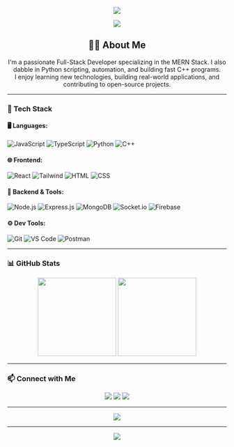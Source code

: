 <!-- Profile Banner -->
<p align="center">
  <img src="https://capsule-render.vercel.app/api?type=waving&color=0aa4d3&height=250&section=header&text=Hi%20👋,%20I'm%20Kebin%20Malla&fontSize=40&fontColor=ffffff&animation=fadeIn" />
</p>

<!-- Typing Intro -->
<p align="center">
  <img src="https://readme-typing-svg.demolab.com/?lines=Full-Stack%20MERN%20Developer;React.js%20%7C%20Node.js%20%7C%20MongoDB%20%7C%20Express;Also%20love%20Python%20and%20C%2B%2B&font=Fira%20Code&center=true&width=600&height=45&color=0aa4d3&vCenter=true" />
</p>

<!-- Short About -->
<h2 align="center">👨‍💻 About Me</h2>
<p align="center">
  I'm a passionate Full-Stack Developer specializing in the MERN Stack. I also dabble in Python scripting, automation, and building fast C++ programs. <br/>
  I enjoy learning new technologies, building real-world applications, and contributing to open-source projects.
</p>

---

### 🚀 Tech Stack

#### 🖥️ Languages:
![JavaScript](https://img.shields.io/badge/-JavaScript-F7DF1E?style=for-the-badge&logo=javascript&logoColor=000)
![TypeScript](https://img.shields.io/badge/-TypeScript-3178C6?style=for-the-badge&logo=typescript&logoColor=fff)
![Python](https://img.shields.io/badge/-Python-3776AB?style=for-the-badge&logo=python&logoColor=fff)
![C++](https://img.shields.io/badge/-C++-00599C?style=for-the-badge&logo=cplusplus&logoColor=fff)

#### 🌐 Frontend:
![React](https://img.shields.io/badge/-React-61DAFB?style=for-the-badge&logo=react&logoColor=000)
![Tailwind](https://img.shields.io/badge/-Tailwind-06B6D4?style=for-the-badge&logo=tailwindcss&logoColor=fff)
![HTML](https://img.shields.io/badge/-HTML5-E34F26?style=for-the-badge&logo=html5&logoColor=fff)
![CSS](https://img.shields.io/badge/-CSS3-1572B6?style=for-the-badge&logo=css3&logoColor=fff)

#### 🔧 Backend & Tools:
![Node.js](https://img.shields.io/badge/-Node.js-339933?style=for-the-badge&logo=node-dot-js&logoColor=fff)
![Express.js](https://img.shields.io/badge/-Express-000?style=for-the-badge&logo=express&logoColor=white)
![MongoDB](https://img.shields.io/badge/-MongoDB-47A248?style=for-the-badge&logo=mongodb&logoColor=fff)
![Socket.io](https://img.shields.io/badge/-Socket.io-010101?style=for-the-badge&logo=socket.io&logoColor=white)
![Firebase](https://img.shields.io/badge/-Firebase-FFCA28?style=for-the-badge&logo=firebase&logoColor=000)

#### ⚙️ Dev Tools:
![Git](https://img.shields.io/badge/-Git-F05032?style=for-the-badge&logo=git&logoColor=fff)
![VS Code](https://img.shields.io/badge/-VSCode-007ACC?style=for-the-badge&logo=visual-studio-code&logoColor=fff)
![Postman](https://img.shields.io/badge/-Postman-FF6C37?style=for-the-badge&logo=postman&logoColor=fff)

---

### 📊 GitHub Stats

<p align="center">
  <img src="https://github-readme-stats.vercel.app/api?username=YOUR_GITHUB_USERNAME&show_icons=true&theme=github_dark" height="180" />
  <img src="https://github-readme-stats.vercel.app/api/top-langs/?username=YOUR_GITHUB_USERNAME&layout=compact&theme=github_dark" height="180" />
</p>

---

### 📫 Connect with Me

<p align="center">
  <a href="mailto:your.email@example.com"><img src="https://img.shields.io/badge/-Email-D14836?style=for-the-badge&logo=gmail&logoColor=white" /></a>
  <a href="https://www.linkedin.com/in/your-profile/"><img src="https://img.shields.io/badge/-LinkedIn-0A66C2?style=for-the-badge&logo=linkedin&logoColor=white" /></a>
  <a href="https://github.com/YOUR_GITHUB_USERNAME"><img src="https://img.shields.io/badge/-GitHub-181717?style=for-the-badge&logo=github&logoColor=white" /></a>
</p>

---

<p align="center">
  <img src="https://quotes-github-readme.vercel.app/api?type=horizontal&theme=dark" />
</p>

---

<p align="center">
  <img src="https://capsule-render.vercel.app/api?type=waving&color=0aa4d3&height=200&section=footer"/>
</p>
